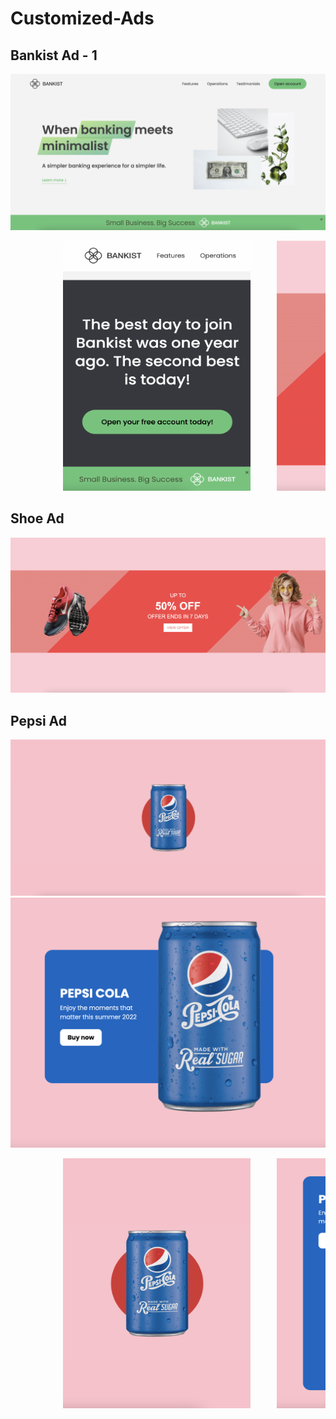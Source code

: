 # Customized-Ads

## Bankist Ad - 1

![bank-1](https://github.com/roger-rangel/Customized-Ads/blob/main/Bankist%20Ad%20-%201/img/bank-1.png)

<pre>          <img src="https://github.com/roger-rangel/Customized-Ads/blob/main/Bankist%20Ad%20-%201/img/bankist-iphone.png" width="300" height="400" />     <img src="https://github.com/roger-rangel/Customized-Ads/blob/main/Shoe%20Ad/shoe-2.png" width="300" height="400" />          </pre>


## Shoe Ad

![shoe-1](https://github.com/roger-rangel/Customized-Ads/blob/main/Shoe%20Ad/shoe-1.png)

## Pepsi Ad

![pepsi-1](https://github.com/roger-rangel/Customized-Ads/blob/main/Pepsi%20Ad/pepsi-1.png)
![pepsi-2](https://github.com/roger-rangel/Customized-Ads/blob/main/Pepsi%20Ad/pepsi-2.png)

<pre>          <img src="https://github.com/roger-rangel/Customized-Ads/blob/main/Pepsi%20Ad/pepsi-iphone-1.png" width="300" height="400" />     <img src="https://github.com/roger-rangel/Customized-Ads/blob/main/Pepsi%20Ad/pepsi-iphone-2.png" width="300" height="400" />          </pre>
